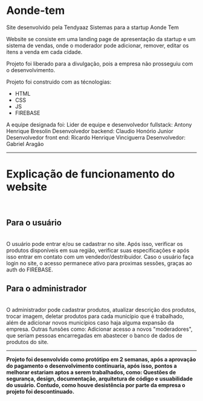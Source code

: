 # Aonde-tem
Site desenvolvido pela Tendyaaz Sistemas para a startup Aonde Tem

Website se consiste em uma landing page de apresentação da startup e um sistema de vendas, onde o moderador pode adicionar, remover, editar os itens a venda em cada cidade.

Projeto foi liberado para a divulgação, pois a empresa não prosseguiu com o desenvolvimento.

Projeto foi construido com as técnologias:
- HTML
- CSS
- JS
- FIREBASE

A equipe designada foi:
Lider de equipe e desenvolvedor fullstack: Antony Henrique Bresolin
Desenvolvedor backend: Claudio Honório Junior
Desenvolvedor front end: Ricardo Henrique Vinciguerra
Desenvolvedor: Gabriel Aragão



-----------------------------------------------------------------------------------------------------------------------------------------------------------------------

<h1> Explicação de funcionamento do website </h1>
<br>
<h2> Para o usuário </h2>
<br>
O usuário pode entrar e/ou se cadastrar no site.
Após isso, verificar os produtos disponíveis em sua região, verificar suas especificações e após isso entrar em contato com um vendedor/destribuidor.
Caso o usuário faça login no site, o acesso permanece ativo para proximas sessões, graças ao auth do FIREBASE.
<br>

<h2> Para o administrador </h2>
<br>
O administrador pode cadastrar produtos, atualizar descrição dos produtos, trocar imagem, deletar produtos para cada município que é trabalhado, além de adicionar novos municípios caso haja alguma expansão da empresa.
Outras funsões como: Adicionar acesso a novos "moderadores", que seriam pessoas encarregadas em abastecer o banco de dados de produtos do site.


-----------------------------------------------------------------------------------------------------------------------------------------------------------------------

<strong> Projeto foi desenvolvido como protótipo em 2 semanas, após a aprovação do pagamento o desenvolvimento continuaria, após isso, pontos a melhorar estariam aptos a serem trabalhados, como: Questões de segurança, design, documentação, arquitetura de código e usuabilidade do usuário. Contudo, como houve desistência por parte da empresa o projeto foi descontinuado. </strong>
